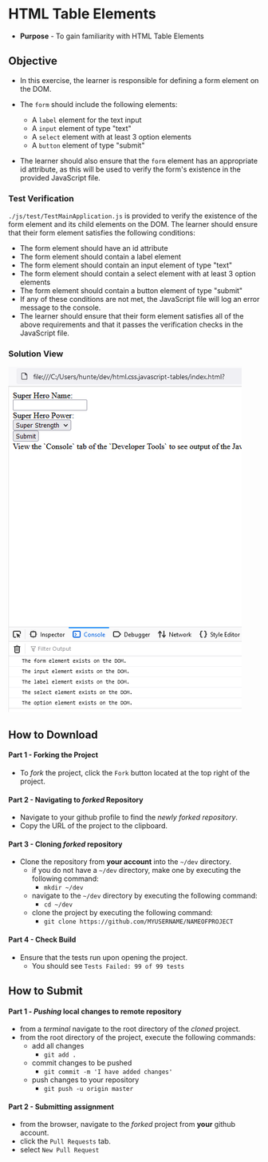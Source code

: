 # HTML Table Elements

* **Purpose** - To gain familiarity with HTML Table Elements




## Objective
* In this exercise, the learner is responsible for defining a form element on the DOM.

* The `form` should include the following elements:
  * A `label` element for the text input
  * A `input` element of type "text"
  * A `select` element with at least 3 option elements
  * A `button` element of type "submit"
* The learner should also ensure that the `form` element has an appropriate id attribute, as this will be used to verify the form's existence in the provided JavaScript file.

### Test Verification
`./js/test/TestMainApplication.js` is provided to verify the existence of the form element and its child elements on the DOM. The learner should ensure that their form element satisfies the following conditions:
  * The form element should have an id attribute
  * The form element should contain a label element
  * The form element should contain an input element of type "text"
  * The form element should contain a select element with at least 3 option elements
  * The form element should contain a button element of type "submit"
* If any of these conditions are not met, the JavaScript file will log an error message to the console.
* The learner should ensure that their form element satisfies all of the above requirements and that it passes the verification checks in the JavaScript file.

### Solution View

![](./img/solution.PNG)


## How to Download

#### Part 1 - Forking the Project
* To _fork_ the project, click the `Fork` button located at the top right of the project.


#### Part 2 - Navigating to _forked_ Repository
* Navigate to your github profile to find the _newly forked repository_.
* Copy the URL of the project to the clipboard.

#### Part 3 - Cloning _forked_ repository
* Clone the repository from **your account** into the `~/dev` directory.
  * if you do not have a `~/dev` directory, make one by executing the following command:
    * `mkdir ~/dev`
  * navigate to the `~/dev` directory by executing the following command:
    * `cd ~/dev`
  * clone the project by executing the following command:
    * `git clone https://github.com/MYUSERNAME/NAMEOFPROJECT`

#### Part 4 - Check Build
* Ensure that the tests run upon opening the project.
    * You should see `Tests Failed: 99 of 99 tests`







## How to Submit

#### Part 1 -  _Pushing_ local changes to remote repository
* from a _terminal_ navigate to the root directory of the _cloned_ project.
* from the root directory of the project, execute the following commands:
    * add all changes
      * `git add .`
    * commit changes to be pushed
      * `git commit -m 'I have added changes'`
    * push changes to your repository
      * `git push -u origin master`

#### Part 2 - Submitting assignment
* from the browser, navigate to the _forked_ project from **your** github account.
* click the `Pull Requests` tab.
* select `New Pull Request`
